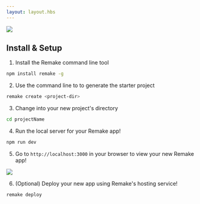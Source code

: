 ```yaml
---
layout: layout.hbs
---
```


<img class="image--small image--center" src="https://remake.s3.amazonaws.com/smartsharp/03.svg">

## Install & Setup

1. Install the Remake command line tool

```bash
npm install remake -g
```

2. Use the command line to to generate the starter project

```bash
remake create <project-dir>
```

3. Change into your new project's directory

```bash
cd projectName
```

4. Run the local server for your Remake app!

```bash
npm run dev
```

5. Go to `http://localhost:3000` in your browser to view your new Remake app!

<img class="border rounded" src="/static/kanban-screenshot.png">

6. (Optional) Deploy your new app using Remake's hosting service!

```bash
remake deploy
```




